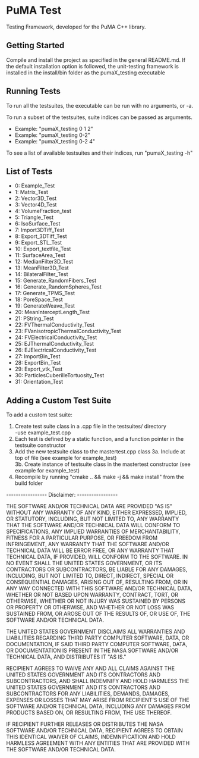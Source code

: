 # PuMA Test

Testing Framework, developed for the PuMA C++ library.

## Getting Started
Compile and install the project as specified in the general README.md. If the default installation option is followed, the unit-testing framework is installed in the install/bin folder as the pumaX_testing executable

## Running Tests
To run all the testsuites, the executable can be run with no arguments, or -a.

To run a subset of the testsuites, suite indices can be passed as arguments.   
   - Example: "pumaX_testing 0 1 2"  
   - Example: "pumaX_testing 0-2"  
   - Example: "pumaX_testing 0-2 4"  

To see a list of available testsuites and their indices, run "pumaX_testing -h"

## List of Tests
- 0: Example_Test
- 1: Matrix_Test
- 2: Vector3D_Test
- 3: Vector4D_Test
- 4: VolumeFraction_test
- 5: Triangle_Test
- 6: IsoSurface_Test
- 7: Import3DTiff_Test
- 8: Export_3DTiff_Test
- 9: Export_STL_Test
- 10: Export_textfile_Test
- 11: SurfaceArea_Test
- 12: MedianFilter3D_Test
- 13: MeanFilter3D_Test
- 14: BilateralFilter_Test
- 15: Generate_RandomFibers_Test
- 16: Generate_RandomSpheres_Test
- 17: Generate_TPMS_Test
- 18: PoreSpace_Test
- 19: GenerateWeave_Test
- 20: MeanInterceptLength_Test
- 21: PString_Test
- 22: FVThermalConductivity_Test
- 23: FVanisotropicThermalConductivity_Test
- 24: FVElectricalConductivity_Test
- 25: EJThermalConductivity_Test
- 26: EJElectricalConductivity_Test
- 27: ImportBin_Test
- 28: ExportBin_Test
- 29: Export_vtk_Test
- 30: ParticlesCuberilleTortuosity_Test
- 31: Orientation_Test

## Adding a Custom Test Suite
To add a custom test suite:   
1. Create test suite class in a .cpp file in the testsuites/ directory   
    -use example_test.cpp   
2. Each test is defined by a static function, and a function pointer in the testsuite constructor   
3. Add the new testsuite class to the mastertest.cpp class
    3a. Include at top of file (see example for example_test)  
    3b. Create instance of testsuite class in the mastertest constructor (see example for example_test)  
4. Recompile by running "cmake .. && make -j && make install" from the build folder


----------------- Disclaimer: -----------------

THE SOFTWARE AND/OR TECHNICAL DATA ARE PROVIDED "AS IS" WITHOUT ANY WARRANTY OF ANY KIND, EITHER EXPRESSED, IMPLIED, OR STATUTORY, INCLUDING, BUT NOT LIMITED TO, ANY WARRANTY THAT THE SOFTWARE AND/OR TECHNICAL DATA WILL CONFORM TO  SPECIFICATIONS, ANY IMPLIED WARRANTIES OF MERCHANTABILITY, FITNESS FOR A PARTICULAR PURPOSE, OR FREEDOM FROM  INFRINGEMENT, ANY WARRANTY THAT THE SOFTWARE AND/OR TECHNICAL DATA WILL BE ERROR FREE, OR ANY WARRANTY THAT  TECHNICAL DATA, IF PROVIDED, WILL CONFORM TO THE SOFTWARE.  IN NO EVENT SHALL THE UNITED STATES GOVERNMENT, OR ITS  CONTRACTORS OR SUBCONTRACTORS, BE LIABLE FOR ANY DAMAGES, INCLUDING, BUT NOT LIMITED TO, DIRECT, INDIRECT, SPECIAL OR  CONSEQUENTIAL DAMAGES, ARISING OUT OF, RESULTING FROM, OR IN ANY WAY CONNECTED WITH THIS SOFTWARE AND/OR TECHNICAL DATA, WHETHER OR NOT BASED UPON WARRANTY, CONTRACT, TORT, OR OTHERWISE, WHETHER OR NOT INJURY WAS SUSTAINED BY PERSONS OR  PROPERTY OR OTHERWISE, AND WHETHER OR NOT LOSS WAS SUSTAINED FROM, OR AROSE OUT OF THE RESULTS OF, OR USE OF, THE SOFTWARE AND/OR TECHNICAL DATA.
 
THE UNITED STATES GOVERNMENT DISCLAIMS ALL WARRANTIES AND LIABILITIES REGARDING THIRD PARTY COMPUTER SOFTWARE,  DATA, OR DOCUMENTATION, IF  SAID THIRD PARTY COMPUTER SOFTWARE, DATA, OR DOCUMENTATION IS PRESENT IN THE NASA SOFTWARE  AND/OR TECHNICAL DATA, AND DISTRIBUTES IT "AS IS."

RECIPIENT AGREES TO WAIVE ANY AND ALL CLAIMS AGAINST THE UNITED STATES GOVERNMENT AND ITS CONTRACTORS AND  SUBCONTRACTORS, AND SHALL INDEMNIFY AND HOLD HARMLESS THE UNITED STATES GOVERNMENT AND ITS CONTRACTORS AND  SUBCONTRACTORS FOR ANY LIABILITIES, DEMANDS, DAMAGES, EXPENSES OR LOSSES THAT MAY ARISE FROM RECIPIENT'S USE OF THE SOFTWARE AND/OR TECHNICAL DATA, INCLUDING ANY DAMAGES FROM PRODUCTS BASED ON, OR RESULTING FROM, THE USE THEREOF.

IF RECIPIENT FURTHER RELEASES OR DISTRIBUTES THE NASA SOFTWARE AND/OR TECHNICAL DATA, RECIPIENT AGREES TO OBTAIN THIS IDENTICAL WAIVER OF CLAIMS, INDEMNIFICATION AND HOLD HARMLESS AGREEMENT WITH ANY ENTITIES THAT ARE PROVIDED WITH THE SOFTWARE  AND/OR TECHNICAL DATA.
